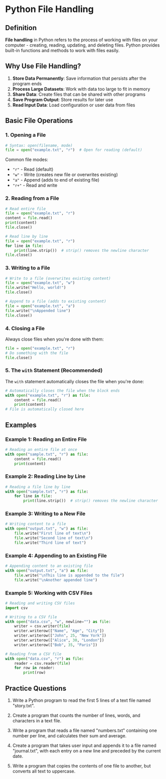 # Python File Handling

## Definition

**File handling** in Python refers to the process of working with files on your computer - creating, reading, updating, and deleting files. Python provides built-in functions and methods to work with files easily.

## Why Use File Handling?

1. **Store Data Permanently**: Save information that persists after the program ends
2. **Process Large Datasets**: Work with data too large to fit in memory
3. **Share Data**: Create files that can be shared with other programs
4. **Save Program Output**: Store results for later use
5. **Read Input Data**: Load configuration or user data from files

## Basic File Operations

### 1. Opening a File

```python
# Syntax: open(filename, mode)
file = open("example.txt", "r")  # Open for reading (default)
```

Common file modes:
- `"r"` - Read (default)
- `"w"` - Write (creates new file or overwrites existing)
- `"a"` - Append (adds to end of existing file)
- `"r+"` - Read and write

### 2. Reading from a File

```python
# Read entire file
file = open("example.txt", "r")
content = file.read()
print(content)
file.close()

# Read line by line
file = open("example.txt", "r")
for line in file:
    print(line.strip())  # strip() removes the newline character
file.close()
```

### 3. Writing to a File

```python
# Write to a file (overwrites existing content)
file = open("example.txt", "w")
file.write("Hello, world!")
file.close()

# Append to a file (adds to existing content)
file = open("example.txt", "a")
file.write("\nAppended line")
file.close()
```

### 4. Closing a File

Always close files when you're done with them:

```python
file = open("example.txt", "r")
# Do something with the file
file.close()
```

### 5. The `with` Statement (Recommended)

The `with` statement automatically closes the file when you're done:

```python
# Automatically closes the file when the block ends
with open("example.txt", "r") as file:
    content = file.read()
    print(content)
# File is automatically closed here
```

## Examples

### Example 1: Reading an Entire File

```python
# Reading an entire file at once
with open("sample.txt", "r") as file:
    content = file.read()
    print(content)
```

### Example 2: Reading Line by Line

```python
# Reading a file line by line
with open("sample.txt", "r") as file:
    for line in file:
        print(line.strip())  # strip() removes the newline character
```

### Example 3: Writing to a New File

```python
# Writing content to a file
with open("output.txt", "w") as file:
    file.write("First line of text\n")
    file.write("Second line of text\n")
    file.write("Third line of text")
```

### Example 4: Appending to an Existing File

```python
# Appending content to an existing file
with open("output.txt", "a") as file:
    file.write("\nThis line is appended to the file")
    file.write("\nAnother appended line")
```

### Example 5: Working with CSV Files

```python
# Reading and writing CSV files
import csv

# Writing to a CSV file
with open("data.csv", "w", newline="") as file:
    writer = csv.writer(file)
    writer.writerow(["Name", "Age", "City"])
    writer.writerow(["John", 25, "New York"])
    writer.writerow(["Alice", 30, "London"])
    writer.writerow(["Bob", 35, "Paris"])

# Reading from a CSV file
with open("data.csv", "r") as file:
    reader = csv.reader(file)
    for row in reader:
        print(row)
```

## Practice Questions

1. Write a Python program to read the first 5 lines of a text file named "story.txt".

2. Create a program that counts the number of lines, words, and characters in a text file.

3. Write a program that reads a file named "numbers.txt" containing one number per line, and calculates their sum and average.

4. Create a program that takes user input and appends it to a file named "journal.txt", with each entry on a new line and preceded by the current date.

5. Write a program that copies the contents of one file to another, but converts all text to uppercase.